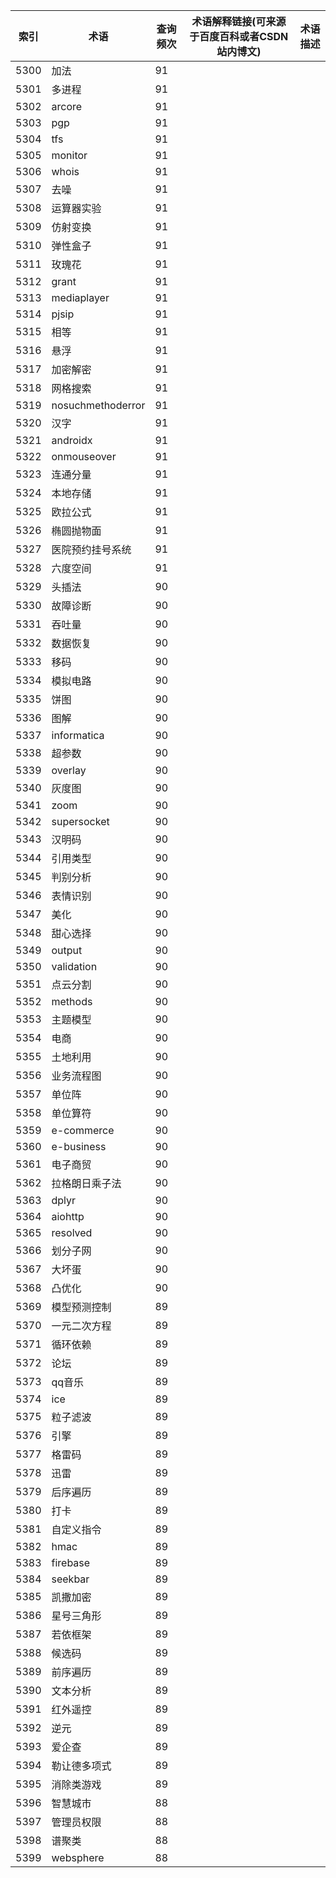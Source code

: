 | 索引   | 术语                | 查询频次 | 术语解释链接(可来源于百度百科或者CSDN站内博文) | 术语描述 |
| ---- | ----------------- | ---- | -------------------------- | ---- |
| 5300 | 加法                | 91   |                            |      |
| 5301 | 多进程               | 91   |                            |      |
| 5302 | arcore            | 91   |                            |      |
| 5303 | pgp               | 91   |                            |      |
| 5304 | tfs               | 91   |                            |      |
| 5305 | monitor           | 91   |                            |      |
| 5306 | whois             | 91   |                            |      |
| 5307 | 去噪                | 91   |                            |      |
| 5308 | 运算器实验             | 91   |                            |      |
| 5309 | 仿射变换              | 91   |                            |      |
| 5310 | 弹性盒子              | 91   |                            |      |
| 5311 | 玫瑰花               | 91   |                            |      |
| 5312 | grant             | 91   |                            |      |
| 5313 | mediaplayer       | 91   |                            |      |
| 5314 | pjsip             | 91   |                            |      |
| 5315 | 相等                | 91   |                            |      |
| 5316 | 悬浮                | 91   |                            |      |
| 5317 | 加密解密              | 91   |                            |      |
| 5318 | 网格搜索              | 91   |                            |      |
| 5319 | nosuchmethoderror | 91   |                            |      |
| 5320 | 汉字                | 91   |                            |      |
| 5321 | androidx          | 91   |                            |      |
| 5322 | onmouseover       | 91   |                            |      |
| 5323 | 连通分量              | 91   |                            |      |
| 5324 | 本地存储              | 91   |                            |      |
| 5325 | 欧拉公式              | 91   |                            |      |
| 5326 | 椭圆抛物面             | 91   |                            |      |
| 5327 | 医院预约挂号系统          | 91   |                            |      |
| 5328 | 六度空间              | 91   |                            |      |
| 5329 | 头插法               | 90   |                            |      |
| 5330 | 故障诊断              | 90   |                            |      |
| 5331 | 吞吐量               | 90   |                            |      |
| 5332 | 数据恢复              | 90   |                            |      |
| 5333 | 移码                | 90   |                            |      |
| 5334 | 模拟电路              | 90   |                            |      |
| 5335 | 饼图                | 90   |                            |      |
| 5336 | 图解                | 90   |                            |      |
| 5337 | informatica       | 90   |                            |      |
| 5338 | 超参数               | 90   |                            |      |
| 5339 | overlay           | 90   |                            |      |
| 5340 | 灰度图               | 90   |                            |      |
| 5341 | zoom              | 90   |                            |      |
| 5342 | supersocket       | 90   |                            |      |
| 5343 | 汉明码               | 90   |                            |      |
| 5344 | 引用类型              | 90   |                            |      |
| 5345 | 判别分析              | 90   |                            |      |
| 5346 | 表情识别              | 90   |                            |      |
| 5347 | 美化                | 90   |                            |      |
| 5348 | 甜心选择              | 90   |                            |      |
| 5349 | output            | 90   |                            |      |
| 5350 | validation        | 90   |                            |      |
| 5351 | 点云分割              | 90   |                            |      |
| 5352 | methods           | 90   |                            |      |
| 5353 | 主题模型              | 90   |                            |      |
| 5354 | 电商                | 90   |                            |      |
| 5355 | 土地利用              | 90   |                            |      |
| 5356 | 业务流程图             | 90   |                            |      |
| 5357 | 单位阵               | 90   |                            |      |
| 5358 | 单位算符              | 90   |                            |      |
| 5359 | e-commerce        | 90   |                            |      |
| 5360 | e-business        | 90   |                            |      |
| 5361 | 电子商贸              | 90   |                            |      |
| 5362 | 拉格朗日乘子法           | 90   |                            |      |
| 5363 | dplyr             | 90   |                            |      |
| 5364 | aiohttp           | 90   |                            |      |
| 5365 | resolved          | 90   |                            |      |
| 5366 | 划分子网              | 90   |                            |      |
| 5367 | 大坏蛋               | 90   |                            |      |
| 5368 | 凸优化               | 90   |                            |      |
| 5369 | 模型预测控制            | 89   |                            |      |
| 5370 | 一元二次方程            | 89   |                            |      |
| 5371 | 循环依赖              | 89   |                            |      |
| 5372 | 论坛                | 89   |                            |      |
| 5373 | qq音乐              | 89   |                            |      |
| 5374 | ice               | 89   |                            |      |
| 5375 | 粒子滤波              | 89   |                            |      |
| 5376 | 引擎                | 89   |                            |      |
| 5377 | 格雷码               | 89   |                            |      |
| 5378 | 迅雷                | 89   |                            |      |
| 5379 | 后序遍历              | 89   |                            |      |
| 5380 | 打卡                | 89   |                            |      |
| 5381 | 自定义指令             | 89   |                            |      |
| 5382 | hmac              | 89   |                            |      |
| 5383 | firebase          | 89   |                            |      |
| 5384 | seekbar           | 89   |                            |      |
| 5385 | 凯撒加密              | 89   |                            |      |
| 5386 | 星号三角形             | 89   |                            |      |
| 5387 | 若依框架              | 89   |                            |      |
| 5388 | 候选码               | 89   |                            |      |
| 5389 | 前序遍历              | 89   |                            |      |
| 5390 | 文本分析              | 89   |                            |      |
| 5391 | 红外遥控              | 89   |                            |      |
| 5392 | 逆元                | 89   |                            |      |
| 5393 | 爱企查               | 89   |                            |      |
| 5394 | 勒让德多项式            | 89   |                            |      |
| 5395 | 消除类游戏             | 89   |                            |      |
| 5396 | 智慧城市              | 88   |                            |      |
| 5397 | 管理员权限             | 88   |                            |      |
| 5398 | 谱聚类               | 88   |                            |      |
| 5399 | websphere         | 88   |                            |      |
